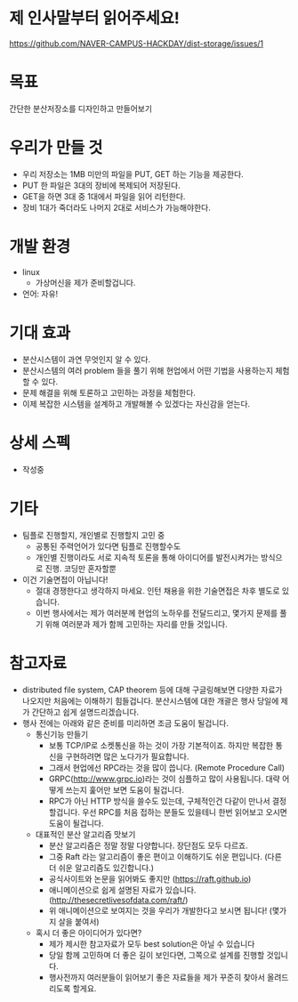 # 제 인사말부터 읽어주세요!
https://github.com/NAVER-CAMPUS-HACKDAY/dist-storage/issues/1


# 목표
간단한 분산저장소를 디자인하고 만들어보기

# 우리가 만들 것
- 우리 저장소는 1MB 미만의 파일을 PUT, GET 하는 기능을 제공한다.
- PUT 한 파일은 3대의 장비에 복제되어 저장된다.
- GET을 하면 3대 중 1대에서 파일을 읽어 리턴한다.
- 장비 1대가 죽더라도 나머지 2대로 서비스가 가능해야한다.

# 개발 환경
- linux
   - 가상머신을 제가 준비할겁니다.
- 언어: 자유!

# 기대 효과
- 분산시스템이 과연 무엇인지 알 수 있다.
- 분산시스템의 여러 problem 들을 풀기 위해 현업에서 어떤 기법을 사용하는지 체험할 수 있다.
- 문제 해결을 위해 토론하고 고민하는 과정을 체험한다.
- 이제 복잡한 시스템을 설계하고 개발해볼 수 있겠다는 자신감을 얻는다.

# 상세 스펙
- 작성중

# 기타
- 팀플로 진행할지, 개인별로 진행할지 고민 중
   - 공통된 주력언어가 있다면 팀플로 진행할수도
   - 개인별 진행이라도 서로 지속적 토론을 통해 아이디어를 발전시켜가는 방식으로 진행. 코딩만 혼자할뿐
- 이건 기술면접이 아닙니다!
   - 절대 경쟁한다고 생각하지 마세요. 인턴 채용을 위한 기술면접은 차후 별도로 있습니다. 
   - 이번 행사에서는 제가 여러분께 현업의 노하우를 전달드리고, 몇가지 문제를 풀기 위해 여러분과 제가 함께 고민하는 자리를 만들 것입니다.

# 참고자료
- distributed file system, CAP theorem 등에 대해 구글링해보면 다양한 자료가 나오지만 처음에는 이해하기 힘들겁니다. 분산시스템에 대한 개괄은 행사 당일에 제가 간단하고 쉽게 설명드리겠습니다.
- 행사 전에는 아래와 같은 준비를 미리하면 조금 도움이 될겁니다.
   - 통신기능 만들기
      - 보통 TCP/IP로 소켓통신을 하는 것이 가장 기본적이죠. 하지만 복잡한 통신을 구현하려면 많은 노다가가 필요합니다.
	  - 그래서 현업에선 RPC라는 것을 많이 씁니다. (Remote Procedure Call)
	  - GRPC(http://www.grpc.io)라는 것이 심플하고 많이 사용됩니다. 대략 어떻게 쓰는지 훑어만 보면 도움이 될겁니다.
	  - RPC가 아닌 HTTP 방식을 쓸수도 있는데, 구체적인건 다같이 만나서 결정할겁니다. 우선 RPC를 처음 접하는 분들도 있을테니 한번 읽어보고 오시면 도움이 될겁니다.
   - 대표적인 분산 알고리즘 맛보기
      - 분산 알고리즘은 정말 정말 다양합니다. 장단점도 모두 다르죠.
	  - 그중 Raft 라는 알고리즘이 좋은 편이고 이해하기도 쉬운 편입니다. (다른 더 쉬운 알고리즘도 있긴합니다.)
	  - 공식사이트와 논문을 읽어봐도 좋지만 (https://raft.github.io)
	  - 애니메이션으로 쉽게 설명된 자료가 있습니다. (http://thesecretlivesofdata.com/raft/)
	  - 위 애니메이션으로 보여지는 것을 우리가 개발한다고 보시면 됩니다! (몇가지 살을 붙여서)
   - 혹시 더 좋은 아이디어가 있다면?
      - 제가 제시한 참고자료가 모두 best solution은 아닐 수 있습니다
	  - 당일 함께 고민하며 더 좋은 길이 보인다면, 그쪽으로 설계를 진행할 것입니다.
	  - 행사전까지 여러분들이 읽어보기 좋은 자료들을 제가 꾸준히 찾아서 올려드리도록 할게요.
